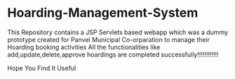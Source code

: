 # Hoarding-Management-System
This Repository contains a JSP Servlets based webapp which was a dummy prototype created for Panvel Municipal Co-orparation to manage their Hoarding booking activities
All the functionalities like add,update,delete,approve hoardings are completed successfully!!!!!!!!!!!!


Hope You Find It Useful
